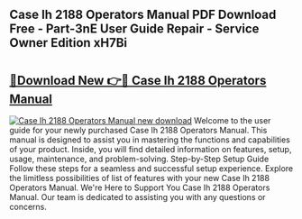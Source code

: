 ## Case Ih 2188 Operators Manual PDF Download Free - Part-3nE User Guide Repair - Service Owner Edition xH7Bi

# <h2><a href="http://bc97071.oget.top/?id=Case+Ih+2188+Operators+Manual">🔗Download New 👉🔴 Case Ih 2188 Operators Manual</a></h2>

[![Case Ih 2188 Operators Manual new download](https://i.imgur.com/5g1atiW.png)](http://bc97071.oget.top/?id=Case+Ih+2188+Operators+Manual)
Welcome to the user guide for your newly purchased Case Ih 2188 Operators Manual. This manual is designed to assist you in mastering the functions and capabilities of your product. Inside, you will find detailed information on features, setup, usage, maintenance, and problem-solving. Step-by-Step Setup Guide Follow these steps for a seamless and successful setup experience. Explore the limitless possibilities of list of features with your new Case Ih 2188 Operators Manual. We're Here to Support You Case Ih 2188 Operators Manual. Our team is dedicated to assisting you with any questions or concerns.
